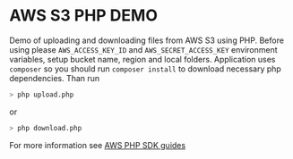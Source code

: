 # AWS S3 PHP DEMO
Demo of uploading and downloading files from AWS S3 using PHP. Before using please `AWS_ACCESS_KEY_ID` and      `AWS_SECRET_ACCESS_KEY` environment variables, setup bucket name, region and local folders. Application uses `composer` so you should run `composer install` to download necessary php dependencies. Than run

```bash
> php upload.php
```

or 

```bash
> php download.php
```

For more information see [AWS PHP SDK guides](http://docs.aws.amazon.com/aws-sdk-php/v3/guide/getting-started/basic-usage.html)